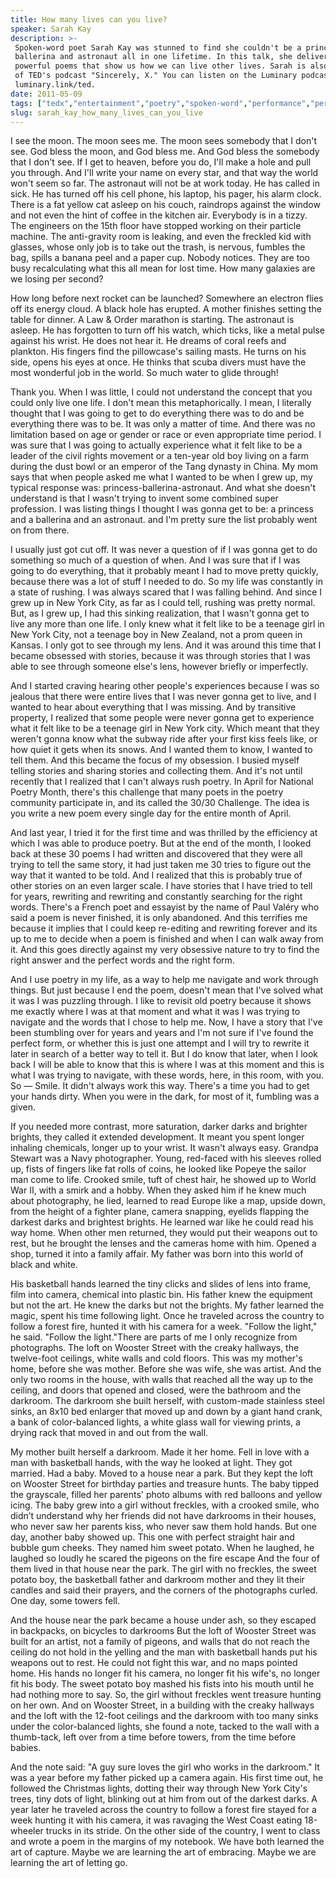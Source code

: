 ```yaml
---
title: How many lives can you live?
speaker: Sarah Kay
description: >-
 Spoken-word poet Sarah Kay was stunned to find she couldn't be a princess,
 ballerina and astronaut all in one lifetime. In this talk, she delivers two
 powerful poems that show us how we can live other lives. Sarah is also the host
 of TED's podcast "Sincerely, X." You can listen on the Luminary podcast app at
 luminary.link/ted.
date: 2011-05-09
tags: ["tedx","entertainment","poetry","spoken-word","performance","performance-art","storytelling"]
slug: sarah_kay_how_many_lives_can_you_live
---
```


I see the moon. The moon sees me. The moon sees somebody that I don't see. God bless the
moon, and God bless me. And God bless the somebody that I don't see. If I get to heaven,
before you do, I'll make a hole and pull you through. And I'll write your name on every
star, and that way the world won't seem so far. The astronaut will not be at work today. He
has called in sick. He has turned off his cell phone, his laptop, his pager, his alarm
clock. There is a fat yellow cat asleep on his couch, raindrops against the window and not
even the hint of coffee in the kitchen air. Everybody is in a tizzy. The engineers on the
15th floor have stopped working on their particle machine. The anti-gravity room is
leaking, and even the freckled kid with glasses, whose only job is to take out the trash,
is nervous, fumbles the bag, spills a banana peel and a paper cup. Nobody notices. They
are too busy recalculating what this all mean for lost time. How many galaxies are we
losing per second?

How long before next rocket can be launched? Somewhere an electron flies off its energy
cloud. A black hole has erupted. A mother finishes setting the table for dinner. A Law &
Order marathon is starting. The astronaut is asleep. He has forgotten to turn off his
watch, which ticks, like a metal pulse against his wrist. He does not hear it. He dreams
of coral reefs and plankton. His fingers find the pillowcase's sailing masts. He turns on
his side, opens his eyes at once. He thinks that scuba divers must have the most wonderful
job in the world. So much water to glide through!

Thank you. When I was little, I could not understand the concept that you could only live
one life. I don't mean this metaphorically. I mean, I literally thought that I was going
to get to do everything there was to do and be everything there was to be. It was only a
matter of time. And there was no limitation based on age or gender or race or even
appropriate time period. I was sure that I was going to actually experience what it felt
like to be a leader of the civil rights movement or a ten-year old boy living on a farm
during the dust bowl or an emperor of the Tang dynasty in China. My mom says that when
people asked me what I wanted to be when I grew up, my typical response was:
princess-ballerina-astronaut. And what she doesn't understand is that I wasn't trying to
invent some combined super profession. I was listing things I thought I was gonna get to
be: a princess and a ballerina and an astronaut. and I'm pretty sure the list probably
went on from there.

I usually just got cut off. It was never a question of if I was gonna get to do something
so much of a question of when. And I was sure that if I was going to do everything, that it
probably meant I had to move pretty quickly, because there was a lot of stuff I needed to
do. So my life was constantly in a state of rushing. I was always scared that I was
falling behind. And since I grew up in New York City, as far as I could tell, rushing was
pretty normal. But, as I grew up, I had this sinking realization, that I wasn't gonna get
to live any more than one life. I only knew what it felt like to be a teenage girl in New
York City, not a teenage boy in New Zealand, not a prom queen in Kansas. I only got to see
through my lens. And it was around this time that I became obsessed with stories, because
it was through stories that I was able to see through someone else's lens, however briefly
or imperfectly.

And I started craving hearing other people's experiences because I was so jealous that
there were entire lives that I was never gonna get to live, and I wanted to hear about
everything that I was missing. And by transitive property, I realized that some people
were never gonna get to experience what it felt like to be a teenage girl in New York
city. Which meant that they weren't gonna know what the subway ride after your first kiss
feels like, or how quiet it gets when its snows. And I wanted them to know, I wanted to
tell them. And this became the focus of my obsession. I busied myself telling stories and
sharing stories and collecting them. And it's not until recently that I realized that I
can't always rush poetry. In April for National Poetry Month, there's this challenge that
many poets in the poetry community participate in, and its called the 30/30 Challenge. The
idea is you write a new poem every single day for the entire month of April.

And last year, I tried it for the first time and was thrilled by the efficiency at which I
was able to produce poetry. But at the end of the month, I looked back at these 30 poems I
had written and discovered that they were all trying to tell the same story, it had just
taken me 30 tries to figure out the way that it wanted to be told. And I realized that
this is probably true of other stories on an even larger scale. I have stories that I have
tried to tell for years, rewriting and rewriting and constantly searching for the right
words. There's a French poet and essayist by the name of Paul Valéry who said a poem is
never finished, it is only abandoned. And this terrifies me because it implies that I
could keep re-editing and rewriting forever and its up to me to decide when a poem is
finished and when I can walk away from it. And this goes directly against my very
obsessive nature to try to find the right answer and the perfect words and the right
form.

And I use poetry in my life, as a way to help me navigate and work through things. But
just because I end the poem, doesn't mean that I've solved what it was I was puzzling
through. I like to revisit old poetry because it shows me exactly where I was at that
moment and what it was I was trying to navigate and the words that I chose to help me. Now,
I have a story that I've been stumbling over for years and years and I'm not sure if I've
found the perfect form, or whether this is just one attempt and I will try to rewrite it
later in search of a better way to tell it. But I do know that later, when I look back I
will be able to know that this is where I was at this moment and this is what I was trying
to navigate, with these words, here, in this room, with you. So — Smile. It didn't always
work this way. There's a time you had to get your hands dirty. When you were in the dark,
for most of it, fumbling was a given.

If you needed more contrast, more saturation, darker darks and brighter brights, they
called it extended development. It meant you spent longer inhaling chemicals, longer up to
your wrist. It wasn't always easy. Grandpa Stewart was a Navy photographer. Young,
red-faced with his sleeves rolled up, fists of fingers like fat rolls of coins, he looked
like Popeye the sailor man come to life. Crooked smile, tuft of chest hair, he showed up
to World War II, with a smirk and a hobby. When they asked him if he knew much about
photography, he lied, learned to read Europe like a map, upside down, from the height of a
fighter plane, camera snapping, eyelids flapping the darkest darks and brightest brights.
He learned war like he could read his way home. When other men returned, they would put
their weapons out to rest, but he brought the lenses and the cameras home with him. Opened
a shop, turned it into a family affair. My father was born into this world of black and
white.

His basketball hands learned the tiny clicks and slides of lens into frame, film into
camera, chemical into plastic bin. His father knew the equipment but not the art. He knew
the darks but not the brights. My father learned the magic, spent his time following
light. Once he traveled across the country to follow a forest fire, hunted it with his
camera for a week. "Follow the light," he said. "Follow the light."There are parts of me I
only recognize from photographs. The loft on Wooster Street with the creaky hallways, the
twelve-foot ceilings, white walls and cold floors. This was my mother's home, before she
was mother. Before she was wife, she was artist. And the only two rooms in the house, with
walls that reached all the way up to the ceiling, and doors that opened and closed, were
the bathroom and the darkroom. The darkroom she built herself, with custom-made stainless
steel sinks, an 8x10 bed enlarger that moved up and down by a giant hand crank, a bank of
color-balanced lights, a white glass wall for viewing prints, a drying rack that moved in
and out from the wall.

My mother built herself a darkroom. Made it her home. Fell in love with a man with
basketball hands, with the way he looked at light. They got married. Had a baby. Moved to a
house near a park. But they kept the loft on Wooster Street for birthday parties and
treasure hunts. The baby tipped the grayscale, filled her parents' photo albums with red
balloons and yellow icing. The baby grew into a girl without freckles, with a crooked
smile, who didn’t understand why her friends did not have darkrooms in their houses, who
never saw her parents kiss, who never saw them hold hands. But one day, another baby showed
up. This one with perfect straight hair and bubble gum cheeks. They named him sweet
potato. When he laughed, he laughed so loudly he scared the pigeons on the fire escape And
the four of them lived in that house near the park. The girl with no freckles, the sweet
potato boy, the basketball father and darkroom mother and they lit their candles and said
their prayers, and the corners of the photographs curled. One day, some towers
fell.

And the house near the park became a house under ash, so they escaped in backpacks, on
bicycles to darkrooms But the loft of Wooster Street was built for an artist, not a family
of pigeons, and walls that do not reach the ceiling do not hold in the yelling and the man
with basketball hands put his weapons out to rest. He could not fight this war, and no
maps pointed home. His hands no longer fit his camera, no longer fit his wife's, no longer
fit his body. The sweet potato boy mashed his fists into his mouth until he had nothing
more to say. So, the girl without freckles went treasure hunting on her own. And on Wooster
Street, in a building with the creaky hallways and the loft with the 12-foot ceilings and
the darkroom with too many sinks under the color-balanced lights, she found a note, tacked
to the wall with a thumb-tack, left over from a time before towers, from the time before
babies.

And the note said: "A guy sure loves the girl who works in the darkroom." It was a year
before my father picked up a camera again. His first time out, he followed the Christmas
lights, dotting their way through New York City's trees, tiny dots of light, blinking out
at him from out of the darkest darks. A year later he traveled across the country to follow
a forest fire stayed for a week hunting it with his camera, it was ravaging the West Coast
eating 18-wheeler trucks in its stride. On the other side of the country, I went to class
and wrote a poem in the margins of my notebook. We have both learned the art of capture.
Maybe we are learning the art of embracing. Maybe we are learning the art of letting
go.

<!--
ad_duration=3.33
event="TEDxEast"
external_start_time=0
has_talk_citation=0
intro_duration=11.82
is_subtitle_required="False"
is_talk_featured="True"
language="en"
language_swap="False"
native_language="en"
number_of_related_talks=6
number_of_speakers=1
number_of_subtitled_videos=24
number_of_tags=7
number_of_talk_download_languages=24
number_of_talk_more_resources=2
number_of_talk_recommendations=1
number_of_talks_take_actions=0
post_ad_duration=0.83
published_timestamp="2011-12-04 15:00:18"
recording_date="2011-05-09"
speaker_description="Poet"
speaker_is_published=1
speaker_name="Sarah Kay"
talk_name="How many lives can you live?"
talk_recommendations_blurb="Can't get enough Kay? The spoken word poet shares her latest performances and writings."
talks_tags=["tedx","entertainment","poetry","spoken-word","performance","performance-art","storytelling"]
talks_take_action=[]
url_photo_speaker="https://pe.tedcdn.com/images/ted/d4bcc78116307c4e0ba2fa6cfea8f09e5e7f99db_254x191.jpg"
url_photo_talk="https://s3.amazonaws.com/talkstar-photos/uploads/99726c84-4db5-450e-b276-638a480428e6/SarahKay_2011X-embed.jpg"
url_webpage="https://www.ted.com/talks/sarah_kay_how_many_lives_can_you_live"
video_type_name="TEDx Talk"
-->